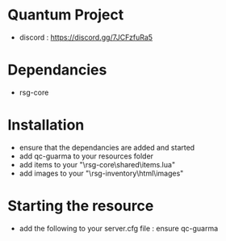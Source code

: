 # Quantum Project
- discord : https://discord.gg/7JCFzfuRa5

# Dependancies
- rsg-core

# Installation
- ensure that the dependancies are added and started
- add qc-guarma to your resources folder
- add items to your "\rsg-core\shared\items.lua"
- add images to your "\rsg-inventory\html\images"

# Starting the resource
- add the following to your server.cfg file : ensure qc-guarma
